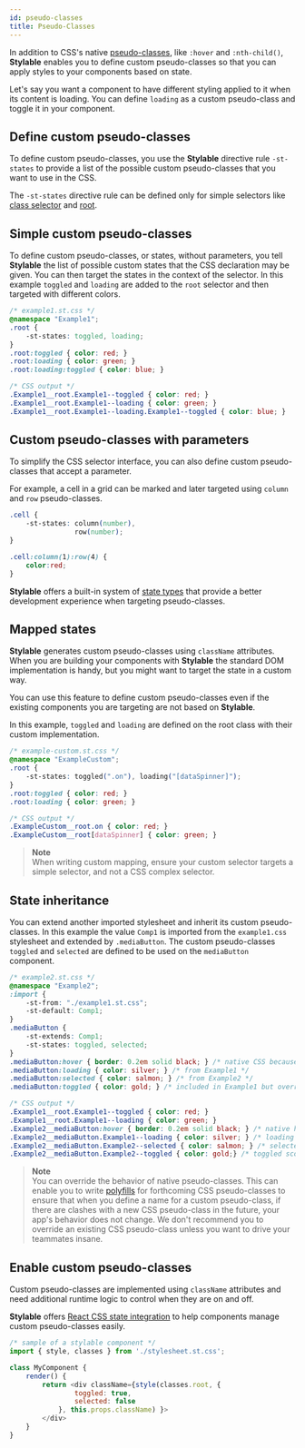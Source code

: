 ```yaml
---
id: pseudo-classes
title: Pseudo-Classes
---
```


In addition to CSS's native [pseudo-classes](https://developer.mozilla.org/en/docs/Web/CSS/Pseudo-classes), like `:hover` and `:nth-child()`, **Stylable** enables you to define custom pseudo-classes so that you can apply styles to your components based on state.

Let's say you want a component to have different styling applied to it when its content is loading. You can define `loading` as a custom pseudo-class and toggle it in your component.

## Define custom pseudo-classes

To define custom pseudo-classes, you use the **Stylable** directive rule `-st-states` to provide a list of the possible custom pseudo-classes that you want to use in the CSS.

The `-st-states` directive rule can be defined only for simple selectors like [class selector](./class-selectors.md) and [root](./root.md).

## Simple custom pseudo-classes

To define custom pseudo-classes, or states, without parameters, you tell **Stylable** the list of possible custom states that the CSS declaration may be given. You can then target the states in the context of the selector. In this example `toggled` and `loading` are added to the `root` selector and then targeted with different colors. 

```css
/* example1.st.css */
@namespace "Example1";
.root {
    -st-states: toggled, loading;
}
.root:toggled { color: red; }
.root:loading { color: green; }
.root:loading:toggled { color: blue; }
```

```css
/* CSS output */
.Example1__root.Example1--toggled { color: red; }
.Example1__root.Example1--loading { color: green; }
.Example1__root.Example1--loading.Example1--toggled { color: blue; }
```

## Custom pseudo-classes with parameters

To simplify the CSS selector interface, you can also define custom pseudo-classes that accept a parameter. 

For example, a cell in a grid can be marked and later targeted using `column` and `row` pseudo-classes.

```css
.cell {
    -st-states: column(number), 
                row(number);
}

.cell:column(1):row(4) {
    color:red;
}
```
**Stylable** offers a built-in system of [state types](./state-parameter-types.md) that provide a better development experience when targeting pseudo-classes. 

## Mapped states

**Stylable** generates custom pseudo-classes using `className` attributes. When you are building your components with **Stylable** the standard DOM implementation is handy, but you might want to target the state in a custom way. 

You can use this feature to define custom pseudo-classes even if the existing components you are targeting are not based on **Stylable**. 

In this example, `toggled` and `loading` are defined on the root class with their custom implementation. 

```css
/* example-custom.st.css */
@namespace "ExampleCustom";
.root {
    -st-states: toggled(".on"), loading("[dataSpinner]");
}
.root:toggled { color: red; }
.root:loading { color: green; }
```

```css
/* CSS output */
.ExampleCustom__root.on { color: red; }
.ExampleCustom__root[dataSpinner] { color: green; }
```

> **Note**    
> When writing custom mapping, ensure your custom selector targets a simple selector, and not a CSS complex selector.

## State inheritance

You can extend another imported stylesheet and inherit its custom pseudo-classes. In this example the value `Comp1` is imported from the `example1.css` stylesheet and extended by `.mediaButton`. The custom pseudo-classes `toggled` and `selected` are defined to be used on the `mediaButton` component. 

```css
/* example2.st.css */
@namespace "Example2";
:import {
    -st-from: "./example1.st.css";
    -st-default: Comp1;
}
.mediaButton {
    -st-extends: Comp1;
    -st-states: toggled, selected;
}
.mediaButton:hover { border: 0.2em solid black; } /* native CSS because no custom declaration*/
.mediaButton:loading { color: silver; } /* from Example1 */
.mediaButton:selected { color: salmon; } /* from Example2 */
.mediaButton:toggled { color: gold; } /* included in Example1 but overridden by Example2 */
```

```css
/* CSS output */
.Example1__root.Example1--toggled { color: red; }
.Example1__root.Example1--loading { color: green; }
.Example2__mediaButton:hover { border: 0.2em solid black; } /* native hover - not declared */
.Example2__mediaButton.Example1--loading { color: silver; } /* loading scoped to Example1 - only one to declare */
.Example2__mediaButton.Example2--selected { color: salmon; } /* selected scoped to Example2 - only one to declare */
.Example2__mediaButton.Example2--toggled { color: gold;} /* toggled scoped to Example2 - last to declare */
```

> **Note**    
> You can override the behavior of native pseudo-classes. This can enable you to write [polyfills](https://remysharp.com/2010/10/08/what-is-a-polyfill) for forthcoming CSS pseudo-classes to ensure that when you define a name for a custom pseudo-class, if there are clashes with a new CSS pseudo-class in the future, your app's behavior does not change. We don't recommend you to override an existing CSS pseudo-class unless you want to drive your teammates insane.

## Enable custom pseudo-classes

Custom pseudo-classes are implemented using `className` attributes and need additional runtime logic to control when they are on and off. 

**Stylable** offers [React CSS state integration](../getting-started/react-integration.md) to help components manage custom pseudo-classes easily.


```js
/* sample of a stylable component */
import { style, classes } from './stylesheet.st.css';

class MyComponent {
    render() {
        return <div className={style(classes.root, { 
                toggled: true,
                selected: false
            }, this.props.className) }>
        </div>
    }
}
```